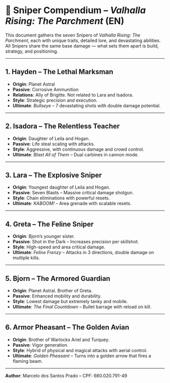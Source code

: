 # 🎯 Sniper Compendium – *Valhalla Rising: The Parchment* (EN)

This document gathers the seven Snipers of *Valhalla Rising: The Parchment*, each with unique traits, detailed lore, and devastating abilities. All Snipers share the same base damage — what sets them apart is build, strategy, and positioning.

---

## 1. **Hayden – The Lethal Marksman**
- **Origin**: Planet Astral
- **Passive**: Corrosive Ammunition
- **Relations**: Ally of Brigitte. Not related to Lara and Isadora.
- **Style**: Strategic precision and execution.
- **Ultimate**: *Bullseye* – 7 devastating shots with double damage potential.

---

## 2. **Isadora – The Relentless Teacher**
- **Origin**: Daughter of Leila and Hogan.
- **Passive**: Life steal scaling with attacks.
- **Style**: Aggressive, with continuous damage and crowd control.
- **Ultimate**: *Blast All of Them* – Dual carbines in cannon mode.

---

## 3. **Lara – The Explosive Sniper**
- **Origin**: Youngest daughter of Leila and Hogan.
- **Passive**: Seven Blasts – Massive critical damage shotgun.
- **Style**: Chain eliminations with powerful resets.
- **Ultimate**: *KABOOM!* – Area grenade with scalable resets.

---

## 4. **Greta – The Feline Sniper**
- **Origin**: Bjorn’s younger sister.
- **Passive**: Shot in the Dark – Increases precision per skillshot.
- **Style**: High-speed and area critical damage.
- **Ultimate**: *Feline Frenzy* – Attacks in 3 directions, double damage on multiple kills.

---

## 5. **Bjorn – The Armored Guardian**
- **Origin**: Planet Astral. Brother of Greta.
- **Passive**: Enhanced mobility and durability.
- **Style**: Lowest damage but extremely tanky and mobile.
- **Ultimate**: *The Final Countdown* – Bullet barrage with reload on kill.

---

## 6. **Armor Pheasant – The Golden Avian**
- **Origin**: Brother of Warlocks Ariel and Turquey.
- **Passive**: Vigor generation.
- **Style**: Hybrid of physical and magical attacks with aerial control.
- **Ultimate**: *Golden Pheasant* – Turns into a golden arrow that fires a flaming beam.

---

**Author**: Marcelo dos Santos Prado – CPF: 660.020.791-49
